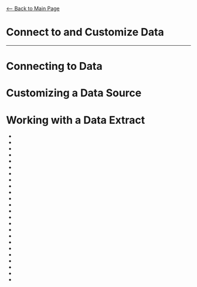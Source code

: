 [<-- Back to Main Page](README.md)
# Connect to and Customize Data
<hr>

# Connecting to Data
# Customizing a Data Source
# Working with a Data Extract
-
-
-
-
-
-
-
-

-
-
-
-
-
-

-
-
-
-
-
-
-
-
-
-
<a name="1"></a>
